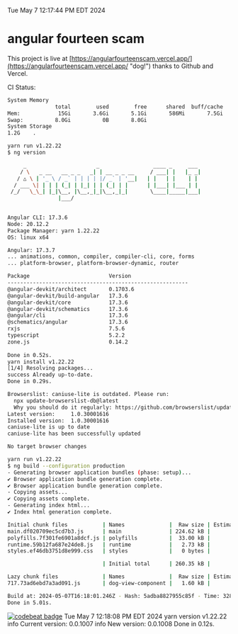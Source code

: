 Tue May  7 12:17:44 PM EDT 2024

# angular fourteen scam


This project is live at [https://angularfourteenscam.vercel.app/](https://angularfourteenscam.vercel.app/ "dog!") thanks to Github and Vercel.

CI Status: 

```bash
System Memory
               total        used        free      shared  buff/cache   available
Mem:            15Gi       3.6Gi       5.1Gi       586Mi       7.5Gi        11Gi
Swap:          8.0Gi          0B       8.0Gi
System Storage
1.2G	.
```
```bash
yarn run v1.22.22
$ ng version

     _                      _                 ____ _     ___
    / \   _ __   __ _ _   _| | __ _ _ __     / ___| |   |_ _|
   / △ \ | '_ \ / _` | | | | |/ _` | '__|   | |   | |    | |
  / ___ \| | | | (_| | |_| | | (_| | |      | |___| |___ | |
 /_/   \_\_| |_|\__, |\__,_|_|\__,_|_|       \____|_____|___|
                |___/
    

Angular CLI: 17.3.6
Node: 20.12.2
Package Manager: yarn 1.22.22
OS: linux x64

Angular: 17.3.7
... animations, common, compiler, compiler-cli, core, forms
... platform-browser, platform-browser-dynamic, router

Package                         Version
---------------------------------------------------------
@angular-devkit/architect       0.1703.6
@angular-devkit/build-angular   17.3.6
@angular-devkit/core            17.3.6
@angular-devkit/schematics      17.3.6
@angular/cli                    17.3.6
@schematics/angular             17.3.6
rxjs                            7.5.6
typescript                      5.2.2
zone.js                         0.14.2
    
Done in 0.52s.
yarn install v1.22.22
[1/4] Resolving packages...
success Already up-to-date.
Done in 0.29s.
```
```bash
Browserslist: caniuse-lite is outdated. Please run:
  npx update-browserslist-db@latest
  Why you should do it regularly: https://github.com/browserslist/update-db#readme
Latest version:     1.0.30001616
Installed version:  1.0.30001616
caniuse-lite is up to date
caniuse-lite has been successfully updated

No target browser changes
```
```bash
yarn run v1.22.22
$ ng build --configuration production
- Generating browser application bundles (phase: setup)...
✔ Browser application bundle generation complete.
✔ Browser application bundle generation complete.
- Copying assets...
✔ Copying assets complete.
- Generating index html...
✔ Index html generation complete.

Initial chunk files           | Names              |  Raw size | Estimated transfer size
main.df020709ec5cd7b3.js      | main               | 224.62 kB |                60.82 kB
polyfills.7f301fe6901a8dcf.js | polyfills          |  33.00 kB |                10.64 kB
runtime.59b12fa687e24de8.js   | runtime            |   2.73 kB |                 1.27 kB
styles.ef46db3751d8e999.css   | styles             |   0 bytes |                       -

                              | Initial total      | 260.35 kB |                72.73 kB

Lazy chunk files              | Names              |  Raw size | Estimated transfer size
717.73ad6ebd7a3ad091.js       | dog-view-component |   1.60 kB |               802 bytes

Build at: 2024-05-07T16:18:01.246Z - Hash: 5adba8827955c85f - Time: 3280ms
Done in 5.01s.
```
[![codebeat badge](https://codebeat.co/badges/8cb3c84a-d002-4f78-98dd-3540260c751a)](https://codebeat.co/projects/github-com-kfedora-angularfourteenscam-master)
Tue May  7 12:18:08 PM EDT 2024
yarn version v1.22.22
info Current version: 0.0.1007
info New version: 0.0.1008
Done in 0.12s.
